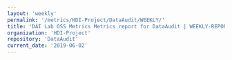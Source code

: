 ```yaml
---
layout: 'weekly'
permalink: '/metrics/HDI-Project/DataAudit/WEEKLY/'
title: 'DAI Lab OSS Metrics Metrics report for DataAudit | WEEKLY-REPORT-2019-06-02'
organization: 'HDI-Project'
repository: 'DataAudit'
current_date: '2019-06-02'
---
```

